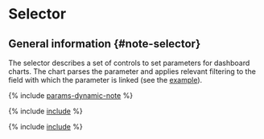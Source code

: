 
# Selector

## General information {#note-selector}

The selector describes a set of controls to set parameters for dashboard charts. The chart parses the parameter and applies relevant filtering to the field with which the parameter is linked (see the [example](https://datalens.yandex-team.ru/editor/ripzkh2fm9ygk-dashboard-operators-demo-selector)).

{% include [params-dynamic-note](../../../../_includes/datalens/params-dynamic-note.md) %}

{% include [include](../../../../_includes/datalens/internal/editor/widgets/selector/controls.md) %}

{% include [include](../../../../_includes/datalens/internal/editor/widgets/selector/examples.md) %}
